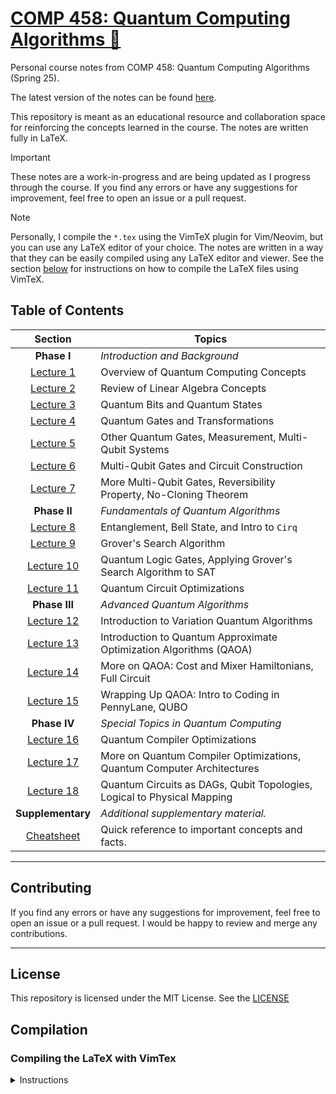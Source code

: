 # [COMP 458: Quantum Computing Algorithms 🧬](https://micahkepe.com/comp458-notes/)

Personal course notes from COMP 458: Quantum Computing Algorithms (Spring 25).

The latest version of the notes can be found [here](https://micahkepe.com/comp458-notes/).

This repository is meant as an educational resource and collaboration space
for reinforcing the concepts learned in the course. The notes are written fully
in LaTeX.

> [!IMPORTANT]
> These notes are a work-in-progress and are being updated as I progress through
> the course. If you find any errors or have any suggestions for improvement,
> feel free to open an issue or a pull request.

> [!NOTE]
> Personally, I compile the `*.tex` using the VimTeX plugin for Vim/Neovim, but
> you can use any LaTeX editor of your choice. The notes are written in a way that
> they can be easily compiled using any LaTeX editor and viewer. See the section
> [below](#compiling-the-latex-with-vimtex) for instructions on how to compile the
> LaTeX files using VimTeX.

## Table of Contents

<div align="center">

|                     Section                      | Topics                                                                  |
| :----------------------------------------------: | ----------------------------------------------------------------------- |
|             <strong>Phase I</strong>             | <em>Introduction and Background</em>                                    |
|   [Lecture 1](./lectures/phase-i/lecture1.tex)   | Overview of Quantum Computing Concepts                                  |
|   [Lecture 2](./lectures/phase-i/lecture2.tex)   | Review of Linear Algebra Concepts                                       |
|   [Lecture 3](./lectures/phase-i/lecture3.tex)   | Quantum Bits and Quantum States                                         |
|   [Lecture 4](./lectures/phase-i/lecture4.tex)   | Quantum Gates and Transformations                                       |
|   [Lecture 5](./lectures/phase-i/lecture5.tex)   | Other Quantum Gates, Measurement, Multi-Qubit Systems                   |
|   [Lecture 6](./lectures/phase-i/lecture6.tex)   | Multi-Qubit Gates and Circuit Construction                              |
|   [Lecture 7](./lectures/phase-i/lecture7.tex)   | More Multi-Qubit Gates, Reversibility Property, No-Cloning Theorem      |
|            <strong>Phase II </strong>            | <em>Fundamentals of Quantum Algorithms</em>                             |
|  [Lecture 8](./lectures/phase-ii/lecture8.tex)   | Entanglement, Bell State, and Intro to <code>Cirq</code>                |
|  [Lecture 9](./lectures/phase-ii/lecture9.tex)   | Grover's Search Algorithm                                               |
| [Lecture 10](./lectures/phase-ii/lecture10.tex)  | Quantum Logic Gates, Applying Grover's Search Algorithm to SAT          |
| [Lecture 11](./lectures/phase-ii/lecture11.tex)  | Quantum Circuit Optimizations                                           |
|           <strong>Phase III </strong>            | <em>Advanced Quantum Algorithms</em>                                    |
| [Lecture 12](./lectures/phase-iii/lecture12.tex) | Introduction to Variation Quantum Algorithms                            |
| [Lecture 13](./lectures/phase-iii/lecture13.tex) | Introduction to Quantum Approximate Optimization Algorithms (QAOA)      |
| [Lecture 14](./lectures/phase-iii/lecture14.tex) | More on QAOA: Cost and Mixer Hamiltonians, Full Circuit                 |
| [Lecture 15](./lectures/phase-iii/lecture15.tex) | Wrapping Up QAOA: Intro to Coding in PennyLane, QUBO                    |
|            <strong>Phase IV </strong>            | <em>Special Topics in Quantum Computing</em>                            |
| [Lecture 16](./lectures/phase-iv/lecture16.tex)  | Quantum Compiler Optimizations                                          |
| [Lecture 17](./lectures/phase-iv/lecture17.tex)  | More on Quantum Compiler Optimizations, Quantum Computer Architectures  |
| [Lecture 18](./lectures/phase-iv/lecture18.tex)  | Quantum Circuits as DAGs, Qubit Topologies, Logical to Physical Mapping |
|          <strong>Supplementary</strong>          | <em>Additional supplementary material.</em>                             |
|   [Cheatsheet](./supplementary/cheatsheet.tex)   | Quick reference to important concepts and facts.                        |

</div>

---

## Contributing

If you find any errors or have any suggestions for improvement, feel free to
open an issue or a pull request. I would be happy to review and merge any
contributions.

---

## License

This repository is licensed under the MIT License. See the [LICENSE](./LICENSE)

## Compilation

### Compiling the LaTeX with VimTex

<details>
<summary>Instructions</summary>

1. Clone the repository:

```code
git clone https://github.com/micahkepe/comp458-notes.git
cd comp458-notes
```

2. Open the `main.tex` file in Vim or Neovim:

```
nvim main.tex
```

3. Ensure that you have the [`VimTeX`](https://github.com/lervag/vimtex) plugin
   installed. This will be used to compile the LaTeX files and preview the
   PDF in real-time in a PDF viewer of your choice (I use `sioyek`).

4. Compile the LaTeX file by running the following command in Vim:

   ```
   :VimTexCompile
   ```

5. Preview the compiled PDF:

   ```
   :VimTexView
   ```

If you have any issues with the compilation, feel free to open an issue or
reach out to me directly.

</details>
